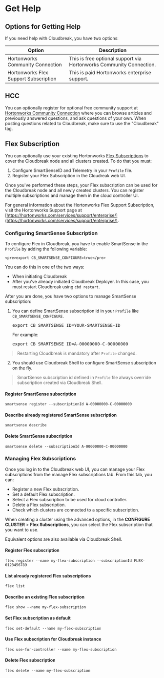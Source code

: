 # Get Help

## Options for Getting Help

If you need help with Cloudbreak, you have two options:

| Option | Description |
|---|---|
| Hortonworks Community Connection |	This is free optional support via Hortonworks Community Connection.|
| Hortonworks Flex Support Subscription | This is paid Hortonworks enterprise support.|

## HCC

You can optionally register for optional free community support at [Hortonworks Community Connection](https://community.hortonworks.com/answers/index.html) where you can browse articles and previously answered questions, and ask questions of your own. When posting questions related to Cloudbreak, make sure to use the "Cloudbreak" tag.

## Flex Subscription

You can optionally use your existing Hortonworks [Flex Subscriptions](https://hortonworks.com/services/support/enterprise/) to cover the Cloudbreak node and all clusters created. To do that you must:

1. Configure SmartSenseID and Telemetry in your `Profile` file.   
2. Register your Flex Subscription in the Cloudreak web UI.

Once you've performed these steps, your Flex subscription can be used for the Cloudbreak node and all newly created clusters. You can register multiple subscriptions and manage them in the cloud controller UI.

For general information about the Hortonworks Flex Support Subscription, visit the Hortonworks Support page at [https://hortonworks.com/services/support/enterprise/](https://hortonworks.com/services/support/enterprise/).

### Configuring SmartSense Subscription

To configure Flex in Cloudbreak, you have to enable SmartSense in the `Profile` by adding the following variable:

    <pre>export CB_SMARTSENSE_CONFIGURE=true</pre>

You can do this in one of the two ways:

* When initiating Cloudbreak  
* After you've already initiated Cloudbreak Deployer. In this case, you must restart Cloudbreak using `cbd restart`.

After you are done, you have two options to manage SmartSense subscription:

 1. You can define SmartSense subscription id in your `Profile` like `CB_SMARTSENSE_CONFIGURE`.

    <pre>export CB_SMARTSENSE_ID=YOUR-SMARTSENSE-ID</pre>

    For example:
 
    <pre>export CB_SMARTSENSE_ID=A-00000000-C-00000000</pre>

> Restarting Cloudbreak is mandatory after `Profile` changed.

 2. You should use Cloudbreak Shell to configure SmartSense subscription on the fly.
 
 > SmartSense subscription id defined in `Profile` file always override subscription created via Cloudbreak Shell.

#### Register SmartSense subscription

```
smartsense register --subscriptionId A-00000000-C-00000000
```

#### Describe already registered SmartSense subscription

```
smartsense describe
```

#### Delete SmartSense subscription

```
smartsense delete --subscriptionId A-00000000-C-00000000
```

### Managing Flex Subscriptions

Once you log in to the Cloudbreak web UI, you can manage your Flex subscriptions from the manage Flex subscriptions tab. From this tab, you can:

* Register a new Flex subscription.  
* Set a default Flex subscription.  
* Select a Flex subscription to be used for cloud controller.  
* Delete a Flex subscription.  
* Check which clusters are connected to a specific subscription.  

When creating a cluster using the advanced options, in the **CONFIGURE CLUSTER** > **Flex Subscriptions**, you can select the Flex subscription that you want to use.

Equivalent options are also available via Cloudbreak Shell.

#### Register Flex subscription

```
flex register --name my-flex-subscription --subscriptionId FLEX-0123456789
```

#### List already registered Flex subscriptions

```
flex list
```

#### Describe an existing Flex subscription

```
flex show --name my-flex-subscription
```

#### Set Flex subscription as default

```
flex set-default --name my-flex-subscription
```

#### Use Flex subscription for Cloudbreak instance

```
flex use-for-controller --name my-flex-subscription
```

#### Delete Flex subscription

```
flex delete --name my-flex-subscription
```